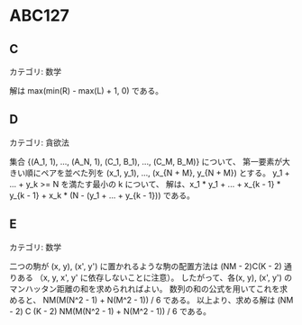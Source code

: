 # ABC127

## C
カテゴリ: 数学

解は max(min(R) - max(L) + 1, 0) である。

## D
カテゴリ: 貪欲法

集合 {(A_1, 1), ..., (A_N, 1), (C_1, B_1), ..., (C_M, B_M)} について、
第一要素が大きい順にペアを並べた列を (x_1, y_1), ..., (x_{N + M}, y_{N + M}) とする。
y_1 + ... + y_k >= N を満たす最小の k について、
解は、x_1 * y_1 + ... + x_{k - 1} * y_{k - 1} + x_k * (N - (y_1 + ... + y_{k - 1})) である。

## E
カテゴリ: 数学

二つの駒が (x, y), (x', y') に置かれるような駒の配置方法は (NM - 2)C(K - 2) 通りある
（x, y, x', y' に依存しないことに注意）。
したがって、各(x, y), (x', y') のマンハッタン距離の和を求められればよい。
数列の和の公式を用いてこれを求めると、 NM(M(N^2 - 1) + N(M^2 - 1)) / 6 である。
以上より、求める解は (NM - 2) C (K - 2) NM(M(N^2 - 1) + N(M^2 - 1)) / 6 である。
